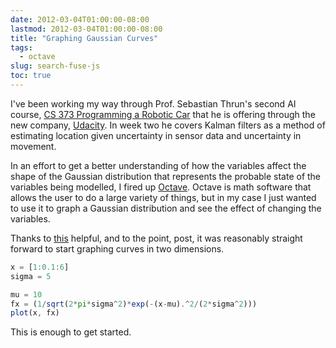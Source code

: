 ```yaml
---
date: 2012-03-04T01:00:00-08:00
lastmod: 2012-03-04T01:00:00-08:00
title: "Graphing Gaussian Curves"
tags:
  - octave
slug: search-fuse-js
toc: true
---
```


I've been working my way through Prof. Sebastian Thrun's second AI course, [CS
373 Programming a Robotic
Car](https://www.udacity.com/course/artificial-intelligence-for-robotics--cs373)
that he is offering through the new company,
[Udacity](https://www.udacity.com). In week two he covers Kalman filters as a
method of estimating location given uncertainty in sensor data and uncertainty
in movement.

In an effort to get a better understanding of how the variables affect the
shape of the Gaussian distribution that represents the probable state of the
variables being modelled, I fired up
[Octave](http://www.gnu.org/software/octave/). Octave is math software that
allows the user to do a large variety of things, but in my case I just wanted
to use it to graph a Gaussian distribution and see the effect of changing the
variables.

Thanks to
[this](http://zahidirfan.blogspot.com/2010/08/learning-probability-via-octave.html)
helpful, and to the point, post, it was reasonably straight forward to start
graphing curves in two dimensions.

```octave
x = [1:0.1:6]
sigma = 5

mu = 10
fx = (1/sqrt(2*pi*sigma^2)*exp(-(x-mu).^2/(2*sigma^2)))
plot(x, fx)
```

This is enough to get started.

